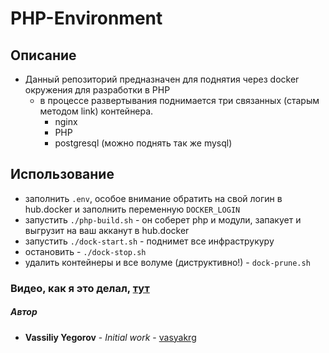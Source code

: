 # PHP-Environment

## Описание
  - Данный репозиторий предназначен для поднятия через docker окружения для разработки в PHP
    - в процессе развертывания поднимается три связанных (старым методом link) контейнера.
      - nginx
      - PHP
      - postgresql (можно поднять так же mysql)

## Использование
- заполнить `.env`, особое внимание обратить на свой логин в hub.docker и заполнить переменную `DOCKER_LOGIN`
- запустить `./php-build.sh` - он соберет php и модули, запакует и выгрузит на ваш акканут в hub.docker
- запустить `./dock-start.sh` - поднимет все инфраструкуру
- остановить - `./dock-stop.sh`
- удалить контейнеры и все волуме (диструктивно!) - `dock-prune.sh`

### Видео, как я это делал, [тут](https://youtu.be/QHXiQI7APcE)
##### Автор
 - **Vassiliy Yegorov** - *Initial work* - [vasyakrg](https://github.com/vasyakrg)
